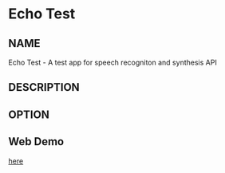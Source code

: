 # Echo Test
## NAME
Echo Test - A test app for speech recogniton and synthesis API

## DESCRIPTION

## OPTION

## Web Demo
[here](https://arei1126.github.io/echoTest/)

